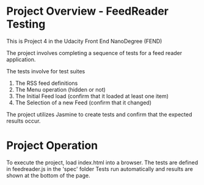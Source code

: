 # Project Overview - FeedReader Testing

This is Project 4 in the Udacity Front End NanoDegree (FEND)

The project involves completing a sequence of tests for a feed reader application.

The tests involve for test suites
1. The RSS feed definitions
2. The Menu operation (hidden or not)
3. The Initial Feed load (confirm that it loaded at least one item)
4. The Selection of a new Feed (confirm that it changed)

The project utilizes Jasmine to create tests and confirm that the expected results occur.

# Project Operation

To execute the project, load index.html into a browser.  The tests are defined in feedreader.js in the 'spec' folder
Tests run automatically and results are shown at the bottom of the page.
